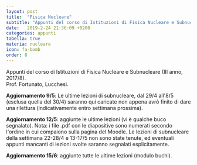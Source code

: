 ```yaml
---
layout: post
title:  "Fisica Nucleare"
subtitle: "Appunti del corso di Istituzioni di Fisica Nucleare e Subnucleare"
date:   2019-2-24 21:36:09 +0200
categories: appunti
tabella: true
materia: nucleare
icon: fa-bomb
order: 8
---
```


Appunti del corso di Istituzioni di Fisica Nucleare e Subnucleare (III anno, 2017/8).<br/>
Prof. Fortunato, Lucchesi.<br/>

**Aggiornamento 9/5**: Le ultime lezioni di subnucleare, dal 29/4 all'8/5 (esclusa quella del 30/4) saranno qui caricate non appena avrò finito di dare una rilettura (indicativamente entro settimana prossima).

**Aggiornamento 12/5**: aggiunte le ultime lezioni (vi è qualche buco segnalato). Nota: i file .pdf con le diapositive sono numerati secondo l'ordine in cui compaiono sulla pagina del Moodle. Le lezioni di subnucleare della settimana 22-28/4 e 13-17/5 non sono state tenute, ed eventuali appunti mancanti di lezioni svolte saranno segnalati esplicitamente.

**Aggiornamento 15/6**: aggiunte tutte le ultime lezioni (modulo buchi).